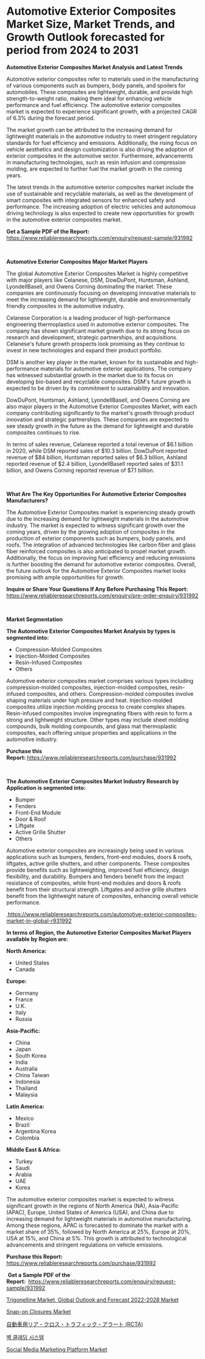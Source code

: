 <p><h1>Automotive Exterior Composites Market Size, Market Trends, and Growth Outlook forecasted for period from 2024 to 2031</h1></p><p><strong>Automotive Exterior Composites Market Analysis and Latest Trends</strong></p>
<p><p>Automotive exterior composites refer to materials used in the manufacturing of various components such as bumpers, body panels, and spoilers for automobiles. These composites are lightweight, durable, and provide high strength-to-weight ratio, making them ideal for enhancing vehicle performance and fuel efficiency. The automotive exterior composites market is expected to experience significant growth, with a projected CAGR of 6.3% during the forecast period.</p><p>The market growth can be attributed to the increasing demand for lightweight materials in the automotive industry to meet stringent regulatory standards for fuel efficiency and emissions. Additionally, the rising focus on vehicle aesthetics and design customization is also driving the adoption of exterior composites in the automotive sector. Furthermore, advancements in manufacturing technologies, such as resin infusion and compression molding, are expected to further fuel the market growth in the coming years.</p><p>The latest trends in the automotive exterior composites market include the use of sustainable and recyclable materials, as well as the development of smart composites with integrated sensors for enhanced safety and performance. The increasing adoption of electric vehicles and autonomous driving technology is also expected to create new opportunities for growth in the automotive exterior composites market.</p></p>
<p><strong>Get a Sample PDF of the Report:&nbsp;</strong> <a href="https://www.reliableresearchreports.com/enquiry/request-sample/931992">https://www.reliableresearchreports.com/enquiry/request-sample/931992</a></p>
<p>&nbsp;</p>
<p><strong>Automotive Exterior Composites Major Market Players</strong></p>
<p><p>The global Automotive Exterior Composites Market is highly competitive with major players like Celanese, DSM, DowDuPont, Huntsman, Ashland, LyondellBasell, and Owens Corning dominating the market. These companies are continuously focusing on developing innovative materials to meet the increasing demand for lightweight, durable and environmentally friendly composites in the automotive industry.</p><p>Celanese Corporation is a leading producer of high-performance engineering thermoplastics used in automotive exterior composites. The company has shown significant market growth due to its strong focus on research and development, strategic partnerships, and acquisitions. Celanese's future growth prospects look promising as they continue to invest in new technologies and expand their product portfolio.</p><p>DSM is another key player in the market, known for its sustainable and high-performance materials for automotive exterior applications. The company has witnessed substantial growth in the market due to its focus on developing bio-based and recyclable composites. DSM's future growth is expected to be driven by its commitment to sustainability and innovation.</p><p>DowDuPont, Huntsman, Ashland, LyondellBasell, and Owens Corning are also major players in the Automotive Exterior Composites Market, with each company contributing significantly to the market's growth through product innovation and strategic partnerships. These companies are expected to see steady growth in the future as the demand for lightweight and durable composites continues to rise.</p><p>In terms of sales revenue, Celanese reported a total revenue of $6.1 billion in 2020, while DSM reported sales of $10.3 billion. DowDuPont reported revenue of $84 billion, Huntsman reported sales of $6.3 billion, Ashland reported revenue of $2.4 billion, LyondellBasell reported sales of $31.1 billion, and Owens Corning reported revenue of $7.1 billion.</p></p>
<p>&nbsp;</p>
<p><strong>What Are The Key Opportunities For Automotive Exterior Composites Manufacturers?</strong></p>
<p><p>The Automotive Exterior Composites market is experiencing steady growth due to the increasing demand for lightweight materials in the automotive industry. The market is expected to witness significant growth over the coming years, driven by the growing adoption of composites in the production of exterior components such as bumpers, body panels, and roofs. The integration of advanced technologies like carbon fiber and glass fiber reinforced composites is also anticipated to propel market growth. Additionally, the focus on improving fuel efficiency and reducing emissions is further boosting the demand for automotive exterior composites. Overall, the future outlook for the Automotive Exterior Composites market looks promising with ample opportunities for growth.</p></p>
<p><strong>Inquire or Share Your Questions If Any Before Purchasing This Report:</strong> <a href="https://www.reliableresearchreports.com/enquiry/pre-order-enquiry/931992">https://www.reliableresearchreports.com/enquiry/pre-order-enquiry/931992</a></p>
<p>&nbsp;</p>
<p><strong>Market Segmentation</strong></p>
<p><strong>The Automotive Exterior Composites Market Analysis by types is segmented into:</strong></p>
<p><ul><li>Compression-Molded Composites</li><li>Injection-Molded Composites</li><li>Resin-Infused Composites</li><li>Others</li></ul></p>
<p><p>Automotive exterior composites market comprises various types including compression-molded composites, injection-molded composites, resin-infused composites, and others. Compression-molded composites involve shaping materials under high pressure and heat. Injection-molded composites utilize injection molding process to create complex shapes. Resin-infused composites involve impregnating fibers with resin to form a strong and lightweight structure. Other types may include sheet molding compounds, bulk molding compounds, and glass mat thermoplastic composites, each offering unique properties and applications in the automotive industry.</p></p>
<p><strong>Purchase this Report:&nbsp;</strong><a href="https://www.reliableresearchreports.com/purchase/931992">https://www.reliableresearchreports.com/purchase/931992</a></p>
<p>&nbsp;</p>
<p><strong>The Automotive Exterior Composites Market Industry Research by Application is segmented into:</strong></p>
<p><ul><li>Bumper</li><li>Fenders</li><li>Front-End Module</li><li>Door & Roof</li><li>Liftgate</li><li>Active Grille Shutter</li><li>Others</li></ul></p>
<p><p>Automotive exterior composites are increasingly being used in various applications such as bumpers, fenders, front-end modules, doors & roofs, liftgates, active grille shutters, and other components. These composites provide benefits such as lightweighting, improved fuel efficiency, design flexibility, and durability. Bumpers and fenders benefit from the impact resistance of composites, while front-end modules and doors & roofs benefit from their structural strength. Liftgates and active grille shutters benefit from the lightweight nature of composites, enhancing overall vehicle performance.</p></p>
<p><a href="https://www.reliableresearchreports.com/automotive-exterior-composites-market-in-global-r931992">&nbsp;https://www.reliableresearchreports.com/automotive-exterior-composites-market-in-global-r931992</a></p>
<p><strong>In terms of Region, the Automotive Exterior Composites Market Players available by Region are:</strong></p>
<p>
    <p> <strong> North America: </strong>
        <ul>
            <li>United States</li>
            <li>Canada</li>
        </ul>
        </p> 
    <p> <strong> Europe: </strong>
        <ul>
            <li>Germany</li>
            <li>France</li>
            <li>U.K.</li>
            <li>Italy</li>
            <li>Russia</li>
        </ul>
        </p> 
    <p> <strong> Asia-Pacific: </strong>
        <ul>
            <li>China</li>
            <li>Japan</li>
            <li>South Korea</li>
            <li>India</li>
            <li>Australia</li>
            <li>China Taiwan</li>
            <li>Indonesia</li>
            <li>Thailand</li>
            <li>Malaysia</li>
        </ul>
        </p> 
    <p> <strong> Latin America: </strong>
        <ul>
            <li>Mexico</li>
            <li>Brazil</li>
            <li>Argentina Korea</li>
            <li>Colombia</li>
        </ul>
        </p> 
    <p> <strong> Middle East & Africa: </strong>
        <ul>
            <li>Turkey</li>
            <li>Saudi</li>
            <li>Arabia</li>
            <li>UAE</li>
            <li>Korea</li>
        </ul>
    </p>
    </p>
<p><p>The automotive exterior composites market is expected to witness significant growth in the regions of North America (NA), Asia-Pacific (APAC), Europe, United States of America (USA), and China due to increasing demand for lightweight materials in automotive manufacturing. Among these regions, APAC is forecasted to dominate the market with a market share of 35%, followed by North America at 25%, Europe at 20%, USA at 15%, and China at 5%. This growth is attributed to technological advancements and stringent regulations on vehicle emissions.</p></p>
<p><strong>Purchase this Report: </strong><a href="https://www.reliableresearchreports.com/purchase/931992">https://www.reliableresearchreports.com/purchase/931992</a></p>
<p>&nbsp;<strong>Get a Sample PDF of the Report:&nbsp;&nbsp;</strong><a href="https://www.reliableresearchreports.com/enquiry/request-sample/931992">https://www.reliableresearchreports.com/enquiry/request-sample/931992</a></p>
<p><strong></strong></p>
<p><p><a href="https://issuu.com/reportprime-2/docs/trigonelline-market-global-outlook-_17239981c6370e">Trigonelline Market, Global Outlook and Forecast 2022-2028 Market</a></p><p><a href="https://github.com/santosh758595/Market-Research-Report-List-6/blob/main/snap-on-closures-market.md">Snap-on Closures Market</a></p><p><a href="https://medium.com/@lavonnedefsmc/%E8%87%AA%E5%8B%95%E8%BB%8A%E5%BE%8C%E6%96%B9%E3%82%AF%E3%83%AD%E3%82%B9%E4%BA%A4%E9%80%9A%E8%AD%A6%E5%91%8A-rcta-%E5%B8%82%E5%A0%B4%E9%9D%A9%E5%91%BD-2024%E5%B9%B4-2031%E5%B9%B4-%E6%AC%A1%E3%81%AE10%E5%B9%B4%E3%82%92%E5%BD%A2%E4%BD%9C%E3%82%8B%E5%B8%82%E5%A0%B4%E5%8B%95%E5%90%91-a5c93a4c0f6c">自動車用リア・クロス・トラフィック・アラート (RCTA)</a></p><p><a href="https://medium.com/@staceyhilll73/%EA%B8%80%EB%A1%9C%EB%B2%8C-%EB%B2%BD-%EB%8F%84%EC%9E%A5-%EC%8B%9C%EC%8A%A4%ED%85%9C-%EC%8B%9C%EC%9E%A5-%EA%B7%9C%EB%AA%A8%EB%8A%94-%EC%97%B0%ED%8F%89%EA%B7%A0-%EC%84%B1%EC%9E%A5%EB%A5%A0-6-4-%EC%97%90-2557a3a5c62d">벽 클래딩 시스템</a></p><p><a href="https://medium.com/@philipwolf61/social-media-marketing-platform-market-2024-2031-industry-insights-and-investment-opportunities-7cb880c5ae10">Social Media Marketing Platform Market</a></p></p>